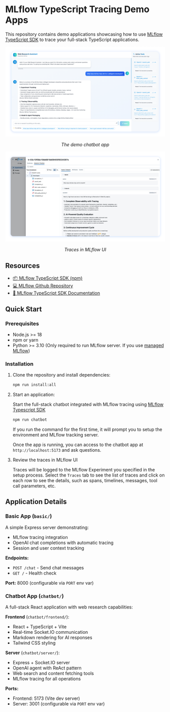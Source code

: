 # MLflow TypeScript Tracing Demo Apps

This repository contains demo applications showcasing how to use [MLflow TypeScript SDK](https://npmjs.com/package/mlflow-tracing) to trace your full-stack TypeScript applications.

![Chatbot App](./assets/chatbot.png)

<p align="center">
  <em>The demo chatbot app</em>
</p>

![Traces in MLflow UI](./assets/demo-trace.png)

<p align="center">
  <em>Traces in MLflow UI</em>
</p>

## Resources

- [📦 MLflow TypeScript SDK (npm)](https://npmjs.com/package/mlflow-tracing)
- [💻 MLflow Github Repository](https://github.com/mlflow/mlflow)
- [📖 MLflow TypeScript SDK Documentation](https://mlflow.org/docs/latest/genai/tracing/app-instrumentation/typescript-sdk)

## Quick Start

### Prerequisites

- Node.js >= 18
- npm or yarn
- Python >= 3.10 (Only required to run MLflow server. If you use [managed MLflow]())

### Installation

1. Clone the repository and install dependencies:
   ```bash
   npm run install:all
   ```

2. Start an application:

   Start the full-stack chatbot integrated with MLflow tracing using [MLflow Typescript SDK](https://npmjs.com/package/mlflow-tracing)

   ```bash
   npm run chatbot
   ```

   If you run the command for the first time, it will prompt you to setup the environment and MLflow tracking server.

   Once the app is running, you can access to the chatbot app at `http://localhost:5173` and ask questions.

3. Review the traces in MLflow UI

   Traces will be logged to the MLflow Experiment you specified in the setup process. Select the `Traces` tab to see the list of traces and click on each row to see the details, such as spans, timelines, messages, tool call parameters, etc.


## Application Details

### Basic App (`basic/`)

A simple Express server demonstrating:
- MLflow tracing integration
- OpenAI chat completions with automatic tracing
- Session and user context tracking

**Endpoints:**
- `POST /chat` - Send chat messages
- `GET /` - Health check

**Port:** 8000 (configurable via `PORT` env var)

### Chatbot App (`chatbot/`)

A full-stack React application with web research capabilities:

**Frontend** (`chatbot/frontend/`):
- React + TypeScript + Vite
- Real-time Socket.IO communication
- Markdown rendering for AI responses
- Tailwind CSS styling

**Server** (`chatbot/server/`):
- Express + Socket.IO server
- OpenAI agent with ReAct pattern
- Web search and content fetching tools
- MLflow tracing for all operations

**Ports:**
- Frontend: 5173 (Vite dev server)
- Server: 3001 (configurable via `PORT` env var)
